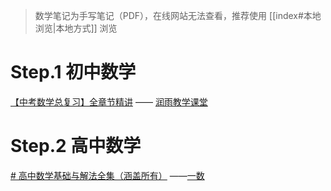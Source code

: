 >数学笔记为手写笔记（PDF），在线网站无法查看，推荐使用 [[index#本地浏览|本地方式]] 浏览

# Step.1 初中数学

[【中考数学总复习】全章节精讲](https://www.bilibili.com/video/BV1kL411W7BL/) —— [润雨教学课堂](https://space.bilibili.com/627768614)

# Step.2 高中数学

[# 高中数学基础与解法全集（涵盖所有）](https://www.bilibili.com/video/BV147411K7xu/) ——[一数](https://space.bilibili.com/14229967)
